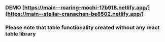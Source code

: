 ### DEMO [https://main--roaring-mochi-17b918.netlify.app/](https://main--stellar-cranachan-be8502.netlify.app/)

### Please note that table functionality created without any react table library
